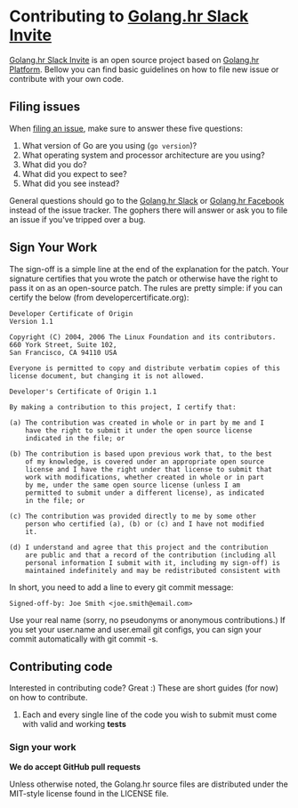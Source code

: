 # Contributing to [Golang.hr Slack Invite]

[Golang.hr Slack Invite] is an open source project based on [Golang.hr Platform].
Bellow you can find basic guidelines on how to file new issue or contribute with your own code.

## Filing issues

When [filing an issue], make sure to answer these five questions:

1. What version of Go are you using (`go version`)?
2. What operating system and processor architecture are you using?
3. What did you do?
4. What did you expect to see?
5. What did you see instead?

General questions should go to the [Golang.hr Slack] or [Golang.hr Facebook] instead of the issue tracker.
The gophers there will answer or ask you to file an issue if you've tripped over a bug.

## Sign Your Work

The sign-off is a simple line at the end of the explanation for the patch.
Your signature certifies that you wrote the patch or otherwise have the right to pass it on as an open-source patch.
The rules are pretty simple: if you can certify the below (from developercertificate.org):

```
Developer Certificate of Origin
Version 1.1

Copyright (C) 2004, 2006 The Linux Foundation and its contributors.
660 York Street, Suite 102,
San Francisco, CA 94110 USA

Everyone is permitted to copy and distribute verbatim copies of this
license document, but changing it is not allowed.

Developer's Certificate of Origin 1.1

By making a contribution to this project, I certify that:

(a) The contribution was created in whole or in part by me and I
    have the right to submit it under the open source license
    indicated in the file; or

(b) The contribution is based upon previous work that, to the best
    of my knowledge, is covered under an appropriate open source
    license and I have the right under that license to submit that
    work with modifications, whether created in whole or in part
    by me, under the same open source license (unless I am
    permitted to submit under a different license), as indicated
    in the file; or

(c) The contribution was provided directly to me by some other
    person who certified (a), (b) or (c) and I have not modified
    it.

(d) I understand and agree that this project and the contribution
    are public and that a record of the contribution (including all
    personal information I submit with it, including my sign-off) is
    maintained indefinitely and may be redistributed consistent with
```

In short, you need to add a line to every git commit message:

```Signed-off-by: Joe Smith <joe.smith@email.com>```

Use your real name (sorry, no pseudonyms or anonymous contributions.)
If you set your user.name and user.email git configs, you can sign your commit automatically with git commit -s.

## Contributing code

Interested in contributing code? Great :) These are short guides (for now) on how to
contribute.

1. Each and every single line of the code you wish to submit must come with
   valid and working **tests**

### Sign your work

**We do accept GitHub pull requests**

Unless otherwise noted, the Golang.hr source files are distributed under
the MIT-style license found in the LICENSE file.

[Golang.hr Slack Invite]: <https://github.com/golanghr/slack-invite>
[Golang.hr Platform]: <https://github.com/golanghr/platform>
[filing an issue]: <https://github.com/golanghr/slack-invite/issues/new>

[Golang.hr Slack]: <http://slack.golang.hr>
[Golang.hr Facebook]: <https://www.facebook.com/groups/golanghr/>
[developercertificate.org]: <http://developercertificate.org>
